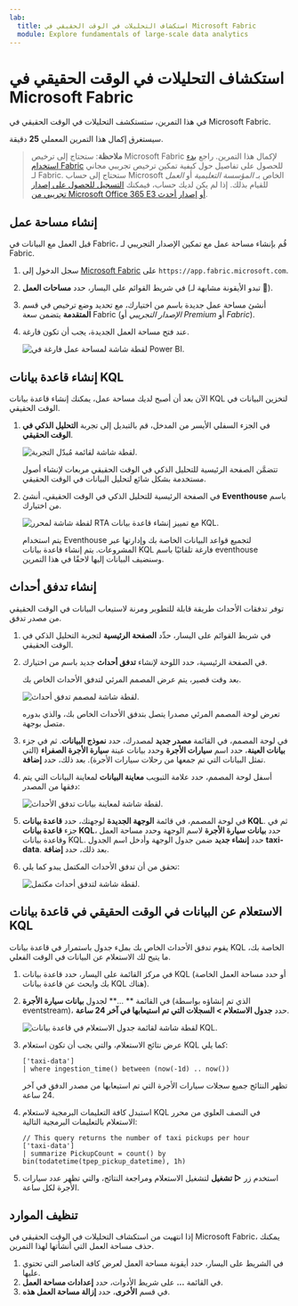```yaml
---
lab:
  title: استكشاف التحليلات في الوقت الحقيقي في Microsoft Fabric
  module: Explore fundamentals of large-scale data analytics
---
```


# استكشاف التحليلات في الوقت الحقيقي في Microsoft Fabric

في هذا التمرين، ستستكشف التحليلات في الوقت الحقيقي في Microsoft Fabric.

سيستغرق إكمال هذا التمرين المعملي **25** دقيقة.

> **ملاحظة**: ستحتاج إلى ترخيص Microsoft Fabric لإكمال هذا التمرين. راجع [بدء استخدام Fabric](https://learn.microsoft.com/fabric/get-started/fabric-trial) للحصول على تفاصيل حول كيفية تمكين ترخيص تجريبي مجاني لـ Fabric. ستحتاج إلى حساب Microsoft الخاص بـ *المؤسسة التعليمية* أو *العمل* للقيام بذلك. إذا لم يكن لديك حساب، فيمكنك [التسجيل للحصول على إصدار تجريبي من Microsoft Office 365 E3 أو إصدار أحدث](https://www.microsoft.com/microsoft-365/business/compare-more-office-365-for-business-plans).

## إنشاء مساحة عمل

قبل العمل مع البيانات في Fabric، قُم بإنشاء مساحة عمل مع تمكين الإصدار التجريبي لـ Fabric.

1. سجل الدخول إلى [Microsoft Fabric](https://app.fabric.microsoft.com) على `https://app.fabric.microsoft.com`.
2. في شريط القوائم على اليسار، حدد **مساحات العمل** (تبدو الأيقونة مشابهة لـ ).
3. أنشئ مساحة عمل جديدة باسم من اختيارك، مع تحديد وضع ترخيص في قسم **المتقدمة** يتضمن سعة Fabric (*الإصدار التجريبي* أو *Premium* أو *Fabric*).
4. عند فتح مساحة العمل الجديدة، يجب أن تكون فارغة.

    ![لقطة شاشة لمساحة عمل فارغة في Power BI.](./images/new-workspace.png)

## إنشاء قاعدة بيانات KQL

الآن بعد أن أصبح لديك مساحة عمل، يمكنك إنشاء قاعدة بيانات KQL لتخزين البيانات في الوقت الحقيقي.

1. في الجزء السفلي الأيسر من المدخل، قم بالتبديل إلى تجربة **التحليل الذكي في الوقت الحقيقي**.

    ![لقطة شاشة لقائمة مُبدّل التجربة.](./images/fabric-real-time.png)

    تتضمَّن الصفحة الرئيسية للتحليل الذكي في الوقت الحقيقي مربعات لإنشاء أصول مستخدمة بشكل شائع لتحليل البيانات في الوقت الحقيقي.

2. في الصفحة الرئيسية للتحليل الذكي في الوقت الحقيقي، أنشئ **Eventhouse** باسم من اختيارك.

    ![لقطة شاشة لمحرر RTA مع تمييز إنشاء قاعدة بيانات KQL.](./images/create-kql-db.png)

    يتم استخدام Eventhouse لتجميع قواعد البيانات الخاصة بك وإدارتها عبر المشروعات. يتم إنشاء قاعدة بيانات KQL فارغة تلقائيًا باسم eventhouse وسنضيف البيانات إليها لاحقًا في هذا التمرين.

## إنشاء تدفق أحداث

توفر تدفقات الأحداث طريقة قابلة للتطوير ومرنة لاستيعاب البيانات في الوقت الحقيقي من مصدر تدفق.

1. في شريط القوائم على اليسار، حدِّد **الصفحة الرئيسية** لتجربة التحليل الذكي في الوقت الحقيقي.
1. في الصفحة الرئيسية، حدد اللوحة لإنشاء **تدفق أحداث** جديد باسم من اختيارك.

    بعد وقت قصير، يتم عرض المصمم المرئي لتدفق الأحداث الخاص بك.

    ![لقطة شاشة لمصمم تدفق أحداث.](./images/eventstream-designer.png)

    تعرض لوحة المصمم المرئي مصدرا يتصل بتدفق الأحداث الخاص بك، والذي بدوره متصل بوجهة.

1. في لوحة المصمم، في القائمة **مصدر جديد** لمصدرك، حدد **نموذج البيانات**. ثم في جزء **بيانات العينة**، حدد اسم **سيارات الأجرة** وحدد بيانات عينة **سيارة الأجرة الصفراء** (التي تمثل البيانات التي تم جمعها من رحلات سيارات الأجرة). بعد ذلك، حدد **إضافة**.
1. أسفل لوحة المصمم، حدد علامة التبويب **معاينة البيانات** لمعاينة البيانات التي يتم دفقها من المصدر:

    ![لقطة شاشة لمعاينة بيانات تدفق الأحداث.](./images/eventstream-preview.png)

1. في لوحة المصمم، في قائمة **الوجهة الجديدة** لوجهتك، حدد **قاعدة بيانات KQL**. ثم في جزء **قاعدة بيانات KQL**، حدد **بيانات سيارة الأجرة** لاسم الوجهة وحدد مساحة العمل وقاعدة بيانات KQL. حدد **إنشاء جديد** ضمن جدول الوجهة وأدخل اسم الجدول **taxi-data**. بعد ذلك، حدد **إضافة**.
1. تحقق من أن تدفق الأحداث المكتمل يبدو كما يلي:

    ![لقطة شاشة لتدفق أحداث مكتمل.](./images/complete-eventstream.png)

## الاستعلام عن البيانات في الوقت الحقيقي في قاعدة بيانات KQL

يقوم تدفق الأحداث الخاص بك بملء جدول باستمرار في قاعدة بيانات KQL الخاصة بك، ما يتيح لك الاستعلام عن البيانات في الوقت الفعلي.

1. في مركز القائمة على اليسار، حدد قاعدة بيانات KQL (أو حدد مساحة العمل الخاصة بك وابحث عن قاعدة بيانات KQL هناك).
1. في القائمة ** ...** لجدول **بيانات سيارة الأجرة** (الذي تم إنشاؤه بواسطة eventstream)، حدد **جدول الاستعلام > السجلات التي تم استيعابها في آخر 24 ساعة**.

    ![لقطة شاشة لقائمة جدول الاستعلام في قاعدة بيانات KQL.](./images/kql-query.png)

1. عرض نتائج الاستعلام، والتي يجب أن تكون استعلام KQL كما يلي:

    ```kql
    ['taxi-data']
    | where ingestion_time() between (now(-1d) .. now())
    ```

    تظهر النتائج جميع سجلات سيارات الأجرة التي تم استيعابها من مصدر الدفق في آخر 24 ساعة.

1. استبدل كافة التعليمات البرمجية لاستعلام KQL في النصف العلوي من محرر الاستعلام بالتعليمات البرمجية التالية:

    ```kql
    // This query returns the number of taxi pickups per hour
    ['taxi-data']
    | summarize PickupCount = count() by bin(todatetime(tpep_pickup_datetime), 1h)
    ```

1. استخدم زر **&#9655; تشغيل** لتشغيل الاستعلام ومراجعة النتائج، والتي تظهر عدد سيارات الأجرة لكل ساعة.

## تنظيف الموارد

إذا انتهيت من استكشاف التحليلات في الوقت الحقيقي في Microsoft Fabric، يمكنك حذف مساحة العمل التي أنشأتها لهذا التمرين.

1. في الشريط على اليسار، حدد أيقونة مساحة العمل لعرض كافة العناصر التي تحتوي عليها.
2. في القائمة **...** على شريط الأدوات، حدد **إعدادات مساحة العمل**.
3. في قسم **الأخرى**، حدد **إزالة مساحة العمل هذه**.
